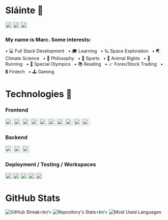 # Sláinte 🤙

[<img src="https://img.shields.io/badge/LinkedIn-0077B5?style=for-the-badge&logo=linkedin&logoColor=white" height="20px" />](https://www.linkedin.com/in/topshelfdev/)
[<img src="https://img.shields.io/badge/YouTube-FF0000?style=for-the-badge&logo=youtube&logoColor=white" height="20px" />](https://www.youtube.com/channel/UCMY5h9oJp6lHcOs_SvR5k9Q)
[<img src="https://img.shields.io/badge/Twitter-1DA1F2?style=for-the-badge&logo=twitter&logoColor=white" height="20px" />](https://twitter.com/top_shelf_dev)

### My name is Marc. Some interests:

&bull; 💻 Full Stack Development &nbsp;&nbsp;&bull; 🎓 Learning &nbsp;&nbsp;&bull; 🪐 Space Exploration &nbsp;&nbsp;&bull; 🌏 Climate Science &nbsp;&nbsp;&bull; 📜 Philosophy &nbsp;&nbsp;&bull; 🏈 Sports &nbsp;&nbsp;&bull; 🐶 Animal Rights &nbsp;&nbsp;&bull; 🏃 Running &nbsp;&nbsp;&bull; 🥇 Special Olympics &nbsp;&nbsp;&bull; 📚 Reading &nbsp;&nbsp;&bull; 📈 Forex/Stock Trading &nbsp;&nbsp;&bull; 💲 Fintech &nbsp;&nbsp;&bull; 🕹️ Gaming

# Technologies 📱

### Frontend

<p float="left">
  <img src="https://img.shields.io/badge/React-20232A?style=for-the-badge&logo=react&logoColor=61DAFB" height="23px" />
  <img src="https://img.shields.io/badge/JavaScript-323330?style=for-the-badge&logo=javascript&logoColor=F7DF1E" height="23px" />
  <img src="https://img.shields.io/badge/Redux-593D88?style=for-the-badge&logo=redux&logoColor=white" height="23px" />
  <img src="https://img.shields.io/badge/React_Router-CA4245?style=for-the-badge&logo=react-router&logoColor=white" height="23px" />
  <img src="https://img.shields.io/badge/jQuery-0769AD?style=for-the-badge&logo=jquery&logoColor=white" height="23px" />
  <img src="https://img.shields.io/badge/HTML5-E34F26?style=for-the-badge&logo=html5&logoColor=white" height="23px" />
  <img src="https://img.shields.io/badge/CSS3-1572B6?style=for-the-badge&logo=css3&logoColor=white" height="23px" />
  <img src="https://img.shields.io/badge/Markdown-000000?style=for-the-badge&logo=markdown&logoColor=white" height="23px" />
  <img src="https://img.shields.io/badge/Material--UI-0081CB?style=for-the-badge&logo=material-ui&logoColor=white" height="23px" />
  <img src="https://img.shields.io/badge/Tailwind_CSS-38B2AC?style=for-the-badge&logo=tailwind-css&logoColor=white" height="23px" />
</p>

### Backend

<p float="left">
  <img src="https://img.shields.io/badge/Node.js-43853D?style=for-the-badge&logo=node.js&logoColor=white" height="23px" />
  <img src="https://img.shields.io/badge/Express.js-404D59?style=for-the-badge" height="23px" />
  <img src="https://img.shields.io/badge/PostgreSQL-316192?style=for-the-badge&logo=postgresql&logoColor=white" height="23px" />
</p>

### Deployment / Testing / Workspaces

<p float="left">
    <img src="https://camo.githubusercontent.com/04a90f19cc0a94d20300039f986297ab6426f354bf27a65c6d19e0402a1898af/68747470733a2f2f696d672e736869656c64732e696f2f62616467652f5653253230436f64652532302d2532333030374143432e7376673f267374796c653d666c61742d737175617265266c6f676f3d76697375616c2d73747564696f2d636f6465266c6f676f436f6c6f723d7768697465" height="20px" />
    <img src="https://camo.githubusercontent.com/38dc483f86127bf22df70fa9a1c3f497f2dca29ee0d58ee61ce50e5d8ea567a3/68747470733a2f2f696d672e736869656c64732e696f2f62616467652f4769742532302d2532334630353033332e7376673f267374796c653d666c61742d737175617265266c6f676f3d676974266c6f676f436f6c6f723d7768697465" height="20px" />
    <img src="https://img.shields.io/badge/Heroku-430098?style=for-the-badge&logo=heroku&logoColor=white" height="20px" />
    <img src="https://camo.githubusercontent.com/19d027db86b88a4322f90c87054331d5013b4c285981fc33df286963db888b77/68747470733a2f2f696d672e736869656c64732e696f2f62616467652f506f73746d616e2532302d4646364333373f7374796c653d666c61742d737175617265266c6f676f3d706f73746d616e266c6f676f436f6c6f723d726564" height="20px" />
    <img src="https://camo.githubusercontent.com/bc74832583eee75257321cc7e23d5c87f3207a191af4dd6fab5147949bb68e25/68747470733a2f2f696d672e736869656c64732e696f2f62616467652f6e706d2532302d2532334342333833372e7376673f267374796c653d666c61742d737175617265266c6f676f3d6e706d266c6f676f436f6c6f723d626c61636b" height="20px" />
</p>

# GitHub Stats

![GitHub Streak](https://github-readme-streak-stats.herokuapp.com/?user=top-shelf-dev&border_radius=true&theme=vision-friendly-dark&custom_title=Total%20Stats:)<br/>
![Repository's Stats](https://github-readme-stats.vercel.app/api?username=top-shelf-dev&border_radius=true&count_private=true&show_icons=true&theme=algolia&custom_title=2022%20Stats:)<br/>
![Most Used Languages](https://github-readme-stats.vercel.app/api/top-langs/?username=top-shelf-dev&border_radius=true&theme=chartreuse-dark&custom_title=Ingredients:)
